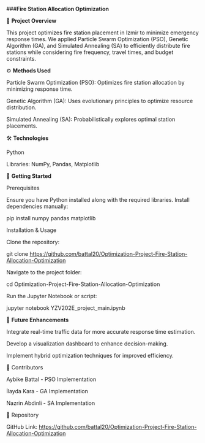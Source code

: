 ###**Fire Station Allocation Optimization**

📌 **Project Overview**

This project optimizes fire station placement in Izmir to minimize emergency response times. We applied Particle Swarm Optimization (PSO), Genetic Algorithm (GA), and Simulated Annealing (SA) to efficiently distribute fire stations while considering fire frequency, travel times, and budget constraints.

⚙️ **Methods Used**

Particle Swarm Optimization (PSO): Optimizes fire station allocation by minimizing response time.

Genetic Algorithm (GA): Uses evolutionary principles to optimize resource distribution.

Simulated Annealing (SA): Probabilistically explores optimal station placements.

🛠 **Technologies**

Python

Libraries: NumPy, Pandas, Matplotlib

🚀 **Getting Started**

Prerequisites

Ensure you have Python installed along with the required libraries. Install dependencies manually:

pip install numpy pandas matplotlib

Installation & Usage

Clone the repository:

git clone https://github.com/battal20/Optimization-Project-Fire-Station-Allocation-Optimization

Navigate to the project folder:

cd Optimization-Project-Fire-Station-Allocation-Optimization

Run the Jupyter Notebook or script:

jupyter notebook YZV202E_project_main.ipynb

🔮 **Future Enhancements**

Integrate real-time traffic data for more accurate response time estimation.

Develop a visualization dashboard to enhance decision-making.

Implement hybrid optimization techniques for improved efficiency.

👥 Contributors

Aybike Battal - PSO Implementation

İlayda Kara - GA Implementation

Nazrin Abdinli - SA Implementation


📂 Repository

GitHub Link: https://github.com/battal20/Optimization-Project-Fire-Station-Allocation-Optimization
